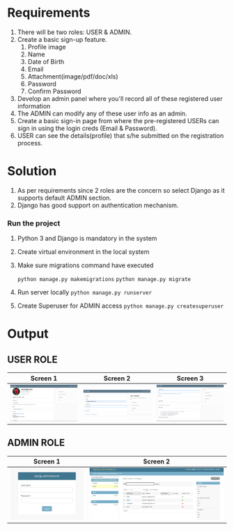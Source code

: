 # Requirements
1. There will be two roles: USER & ADMIN. 
2. Create a basic sign-up feature.
   1. Profile image
   2. Name
   3. Date of Birth
   4. Email
   5. Attachment(image/pdf/doc/xls)
   6. Password
   7. Confirm Password
3. Develop an admin panel where you'll record all of these registered user information
4. The ADMIN can modify any of these user info as an admin.
5. Create a basic sign-in page from where the pre-registered USERs can sign in using the login creds (Email & Password).
6. USER can see the details(profile) that s/he submitted on the registration process.

# Solution 
1. As per requirements since 2 roles are the concern so select Django as it supports default ADMIN section.
2. Django has good support on authentication mechanism.

### Run the project 
1. Python 3 and Django is mandatory in the system
2. Create virtual environment in the local system 
3. Make sure migrations command have executed

    `python manage.py makemigrations`
    `python manage.py migrate`
4. Run server locally `python manage.py runserver`
5. Create Superuser for ADMIN access
    `python manage.py createsuperuser`

# Output
## USER ROLE
Screen 1             |  Screen 2           |  Screen 3
:-------------------------:|:-------------------------:|:-------------------------:
![Screen1](https://github.com/anjandebnath/UserAuth/blob/main/user_auth/blog/static/output/User_Profile.PNG)  |  ![Screen2](https://github.com/anjandebnath/UserAuth/blob/main/user_auth/blog/static/output/User_Signin.PNG) |  ![Screen3](https://github.com/anjandebnath/UserAuth/blob/main/user_auth/blog/static/output/User_SignUp.PNG)

## ADMIN ROLE
Screen 1             |  Screen 2 
:-------------------------:|:-------------------------:
![Screen1](https://github.com/anjandebnath/UserAuth/blob/main/user_auth/blog/static/output/admin_1.PNG)  |  ![Screen2](https://github.com/anjandebnath/UserAuth/blob/main/user_auth/blog/static/output/admin_2.PNG)